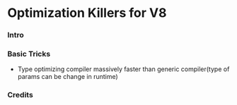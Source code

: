 # Optimization Killers for V8
### Intro

### Basic Tricks
- Type
optimizing compiler massively faster than generic compiler(type of params can be change in runtime)


### Credits